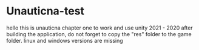 # Unauticna-test
 
hello this is unauticna chapter one
to work and use unity 2021 - 2020 after building the application,
do not forget to copy the "res" folder to the game folder.
linux and windows versions are missing
